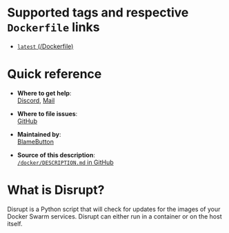 # Supported tags and respective `Dockerfile` links

-   [`latest` (/Dockerfile)](https://github.com/BlameButton/disrupt/blob/master/Dockerfile)

# Quick reference

-   **Where to get help**:\
    [Discord](https://discord.gg/U7RGvJY), [Mail](mailto:bramceulemans@me.com)

-   **Where to file issues**:\
    [GitHub](https://github.com/BlameButton/disrupt/issues)

-   **Maintained by**:\
    [BlameButton](https://github.com/BlameButton)

-   **Source of this description**:\
    [`/docker/DESCRIPTION.md` in GitHub](https://github.com/BlameButton/disrupt/blob/master/docker/DESCRIPTION.md)

# What is Disrupt?

Disrupt is a Python script that will check for updates for the images of your Docker Swarm services. 
Disrupt can either run in a container or on the host itself.
